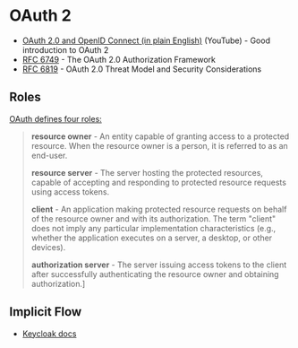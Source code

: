 # OAuth 2

* [OAuth 2.0 and OpenID Connect (in plain English)](https://youtu.be/996OiexHze0) (YouTube) - Good introduction to OAuth 2
* [RFC 6749](https://datatracker.ietf.org/doc/html/rfc6749) - The OAuth 2.0 Authorization Framework
* [RFC 6819](https://datatracker.ietf.org/doc/html/rfc6819) - OAuth 2.0 Threat Model and Security Considerations

## Roles

[OAuth defines four roles:](https://datatracker.ietf.org/doc/html/rfc6749#section-1.1)

> **resource owner** - An entity capable of granting access to a protected resource.
When the resource owner is a person, it is referred to as an
end-user.
> 
> **resource server** - The server hosting the protected resources, capable of accepting
and responding to protected resource requests using access tokens.
> 
> **client** - An application making protected resource requests on behalf of the
resource owner and with its authorization.  The term "client" does
not imply any particular implementation characteristics (e.g.,
whether the application executes on a server, a desktop, or other
devices).
> 
> **authorization server** - The server issuing access tokens to the client after successfully
authenticating the resource owner and obtaining authorization.]

## Implicit Flow

* [Keycloak docs](https://www.keycloak.org/docs/latest/securing_apps/#_javascript_implicit_flow)